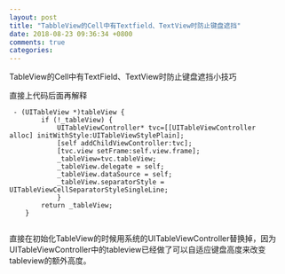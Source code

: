```yaml
---
layout: post
title: "TabbleView的Cell中有Textfield、TextView时防止键盘遮挡"
date: 2018-08-23 09:36:34 +0800
comments: true
categories: 
---
```




TableView的Cell中有TextField、TextView时防止键盘遮挡小技巧

<!--more-->
直接上代码后面再解释


```
 - (UITableView *)tableView {
 		if (!_tableView) {
 			UITableViewController* tvc=[[UITableViewController    alloc] initWithStyle:UITableViewStylePlain];
 			[self addChildViewController:tvc];
 			[tvc.view setFrame:self.view.frame];
 			_tableView=tvc.tableView;
 			_tableView.delegate = self;
 			_tableView.dataSource = self;
 			_tableView.separatorStyle =   UITableViewCellSeparatorStyleSingleLine;
 			}
 		return _tableView;
 	}
 			
```
	
	
直接在初始化TableView的时候用系统的UITableViewController替换掉，因为UITableViewController中的tableview已经做了可以自适应键盘高度来改变tableview的额外高度。 
 

